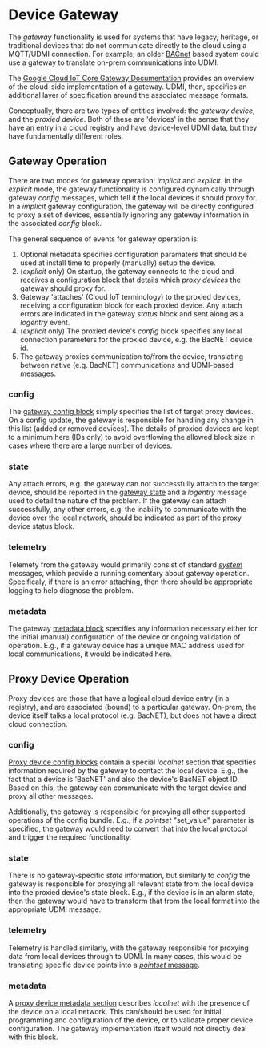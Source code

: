 # Device Gateway

The _gateway_ functionality is used for systems that have legacy, heritage,
or traditional devices that do not communicate directly to the cloud using
a MQTT/UDMI connection. For example, an older [BACnet](http://www.bacnet.org/)
based system could use a gateway to translate on-prem communications into UDMI.

The
[Google Cloud IoT Core Gateway Documentation](https://cloud.google.com/iot/docs/how-tos/gateways)
provides an overview of the cloud-side implementation of a gateway. UDMI, then,
specifies an additional layer of specification around the associated
message formats.

Conceptually, there are two types of
entities involved: the _gateway device_, and the _proxied device_. Both of
these are 'devices' in the sense that they have an entry in a cloud registry
and have device-level UDMI data, but they have fundamentally different roles.

## Gateway Operation

There are two modes for gateway operation: _implicit_ and _explicit_. In the
_explicit_ mode, the gateway functionality is configured dynamically through
gateway _config_ messages, which tell it the local devices it should proxy
for. In a _implicit_ gateway configuration, the gateway will be directly
configured to proxy a set of devices, essentially ignoring any gateway
information in the associated _config_ block.

The general sequence of events for gateway operation is:
1. Optional metadata specifies configuration paramaters that should be used
at install time to properly (manually) setup the device.
2. (_explicit_ only) On startup, the gateway connects to the cloud and receives
a configuration block that details which _proxy devices_ the gateway should proxy for.
4. Gateway 'attaches' (Cloud IoT terminology) to the proxied devices,
receiving a configuration block for each proxied device. Any attach errors are
indicated in the gateway _status_ block and sent along as a _logentry_ event.
5. (_explicit_ only) The proxied device's _config_ block specifies any local
connection parameters for the proxied device, e.g. the BacNET device id.
6. The gateway proxies communication to/from the device, translating between
native (e.g. BacNET) communications and UDMI-based messages.

### config

The [gateway config block](../../tests/config.tests/gateway.json)
simply specifies the list of target proxy devices.
On a config update, the gateway is responsible for handling any change in
this list (added or removed devices). The details of proxied devices are
kept to a minimum here (IDs only) to avoid overflowing the allowed block
size in cases where there are a large number of devices.

### state

Any attach errors, e.g. the gateway can not successfully attach to the target
device, should be reported in the [gateway state](../../tests/state.tests/gateway.json)
and a _logentry_ message used to detail the
nature of the problem. If the gateway can attach successfully, any other
errors, e.g. the inability to communicate with the device over the local
network, should be indicated as part of the proxy device status block.

### telemetry

Telemety from the gateway would primarily consist of standard
[_system_](../../tests/event.tests/example.json) messages, which
provide a running comentary about gateway operation. Specificaly, if there
is an error attaching, then there should be appropriate logging to help
diagnose the problem.

### metadata

The gateway [metadata block](../../tests/metadata.tests/gateway.json) specifies
any information necessary either for the
initial (manual) configuration of the device or ongoing validation of
operation. E.g., if a gateway device has a unique MAC address used for
local communications, it would be indicated here.

## Proxy Device Operation

Proxy devices are those that have a logical cloud device entry (in a registry),
and are associated (bound) to a particular gateway. On-prem, the device
itself talks a local protocol (e.g. BacNET), but does not have a direct
cloud connection.

### config

[Proxy device config blocks](../..tests/config.tests/proxy.json) contain a special
_localnet_ section that
specifies information required by the gateway to contact the local device.
E.g., the fact that a device is 'BacNET' and also the device's BacNET object
ID. Based on this, the gateway can communicate with the target device and proxy
all other messages.

Additionally, the gateway is responsible for proxying all other supported
operations of the config bundle. E.g., if a _pointset_ "set_value" parameter
is specified, the gateway would need to convert that into the local protocol
and trigger the required functionality.

### state

There is no gateway-specific _state_ information, but similarly to _config_ the
gateway is responsible for proxying all relevant state from the local device
into the proxied device's state block. E.g., if the device is in an alarm
state, then the gateway would have to transform that from the local format
into the appropriate UDMI message.

### telemetry

Telemetry is handled similarly, with the gateway responsible for proxying data
from local devices through to UDMI. In many cases, this would be translating
specific device points into a [_pointset_ message](../../tests/event_pointset.tests/example.json).

### metadata

A [proxy device metadata section](../../tests/metadata.tests/proxy.json) describes
_localnet_ with the presence of the
device on a local network. This can/should be used for initial programming
and configuration of the device, or to validate proper device configuration.
The gateway implementation itself would not directly deal with this block.
